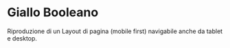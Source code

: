 # Giallo Booleano

Riproduzione di un Layout di pagina (mobile first) navigabile anche da tablet e desktop.
 
